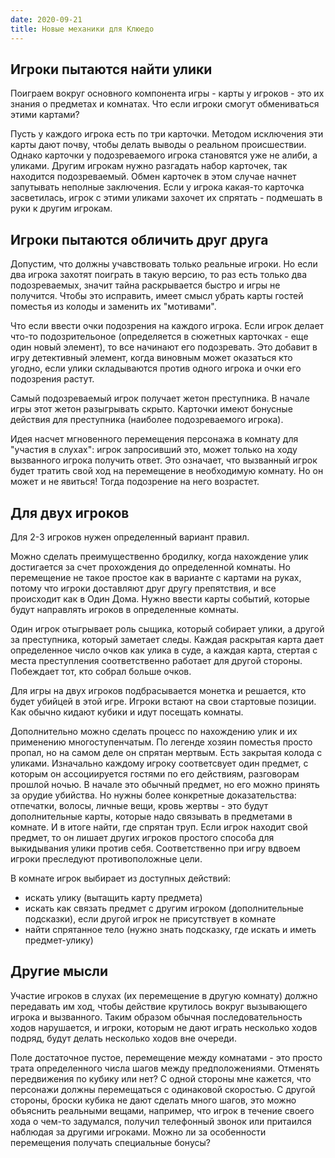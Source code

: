 ```yaml
---
date: 2020-09-21
title: Новые механики для Клюедо
---
```


## Игроки пытаются найти улики

Поиграем вокруг основного компонента игры - карты у игроков - это их знания о предметах и комнатах. Что если игроки смогут обмениваться этими картами?

Пусть у каждого игрока есть по три карточки.
Методом исключения эти карты дают почву, чтобы делать выводы о реальном происшествии. Однако карточки у подозреваемого игрока становятся уже не алиби, а уликами. Другим игрокам нужно разгадать набор карточек, так находится подозреваемый. Обмен карточек в этом случае начнет запутывать неполные заключения. Если у игрока какая-то карточка засветилась, игрок с этими уликами захочет их спрятать - подмешать в руки к другим игрокам.

## Игроки пытаются обличить друг друга

Допустим, что должны учавствовать только реальные игроки. 
Но если два игрока захотят поиграть в такую версию, то раз есть только два подозреваемых, значит тайна раскрывается быстро и игры не получится. 
Чтобы это исправить, имеет смысл убрать карты гостей поместья из колоды и заменить их "мотивами". 

Что если ввести очки подозрения на каждого игрока. Если игрок делает что-то подозрительоное (определяется в сюжетных карточках - еще один новый элемент), то все начинают его подозревать. Это добавит в игру детективный элемент, когда виновным может оказаться кто угодно, если улики складываются против одного игрока и очки его подозрения растут.

Самый подозреваемый игрок получает жетон преступника. В начале игры этот жетон разыгрывать скрыто. Карточки имеют бонусные действия для преступника (наиболее подозреваемого игрока).

Идея насчет мгновенного перемещения персонажа в комнату для "участия в слухах": игрок запросивший это, может только на ходу вызванного игрока получить ответ. Это означает, что вызванный игрок будет тратить свой ход на перемещение в необходимую комнату. Но он может и не явиться! Тогда подозрение на него возрастет.


## Для двух игроков

Для 2-3 игроков нужен определенный вариант правил.

Можно сделать преимущественно бродилку, когда нахождение улик достигается за счет прохождения до определенной комнаты.
Но перемещение не такое простое как в варианте с картами на руках, потому что игроки доставляют друг другу препятствия, и все происходит как в Один Дома.
Нужно ввести карты событий, которые будут направлять игроков в определенные комнаты. 

Один игрок отыгрывает роль сыщика, который собирает улики, а другой за преступника, который заметает следы. Каждая раскрытая карта дает определенное число очков как улика в суде, а каждая карта, стертая с места преступления соответственно работает для другой стороны. Побеждает тот, кто собрал больше очков.

Для игры на двух игроков подбрасывается монетка и решается, кто будет убийцей в этой игре. 
Игроки встают на свои стартовые позиции. Как обычно кидают кубики и идут посещать комнаты. 

Дополнительно можно сделать процесс по нахождению улик и их применению многоступенчатым.
По легенде хозяин поместья просто пропал, но на самом деле он спрятан мертвым.
Есть закрытая колода с уликами. 
Изначально каждому игроку соответсвует один предмет, с которым он ассоциируется гостями по его действиям, разговорам прошлой ночью. В начале это обычный предмет, но его можно принять за орудие убийства. Но нужны более конкретные доказательства: отпечатки, волосы, личные вещи, кровь жертвы - это будут дополнительные карты, которые надо связывать в предметами в комнате. И в итоге найти, где спрятан труп.
Если игрок находит свой предмет, то он лишает других игроков простого способа для выкидывания улики против себя. Соответственно при игру вдвоем игроки преследуют противоположные цели.

В комнате игрок выбирает из доступных действий: 

- искать улику (вытащить карту предмета)
- искать как связать предмет с другим игроком (дополнительные подсказки), если другой игрок не присутствует в комнате
- найти спрятанное тело (нужно знать подсказку, где искать и иметь предмет-улику)


## Другие мысли

Участие игроков в слухах (их перемещение в другую комнату) должно передавать им ход, чтобы действие крутилось вокруг вызывающего игрока и вызванного. Таким образом обычная последовательность ходов нарушается, и игроки, которым не дают играть несколько ходов подряд, будут делать несколько ходов вне очереди. 

Поле достаточное пустое, перемещение между комнатами - это просто трата определенного числа шагов между предположениями. Отменять передвижения по кубику или нет? С одной стороны мне кажется, что персонажи должны перемещаться с одинаковой скоростью. С другой стороны, броски кубика не дают сделать много шагов, это можно объяснить реальными вещами, например, что игрок в течение своего хода о чем-то задумался, получил телефонный звонок или притаился наблюдая за другими игроками. Можно ли за особенности перемещения получать специальные бонусы?

